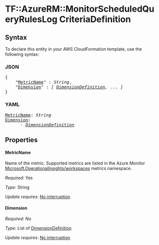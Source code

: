 # TF::AzureRM::MonitorScheduledQueryRulesLog CriteriaDefinition

## Syntax

To declare this entity in your AWS CloudFormation template, use the following syntax:

### JSON

<pre>
{
    "<a href="#metricname" title="MetricName">MetricName</a>" : <i>String</i>,
    "<a href="#dimension" title="Dimension">Dimension</a>" : <i>[ <a href="dimensiondefinition.md">DimensionDefinition</a>, ... ]</i>
}
</pre>

### YAML

<pre>
<a href="#metricname" title="MetricName">MetricName</a>: <i>String</i>
<a href="#dimension" title="Dimension">Dimension</a>: <i>
      - <a href="dimensiondefinition.md">DimensionDefinition</a></i>
</pre>

## Properties

#### MetricName

Name of the metric.  Supported metrics are listed in the Azure Monitor [Microsoft.OperationalInsights/workspaces](https://docs.microsoft.com/en-us/azure/azure-monitor/platform/metrics-supported#microsoftoperationalinsightsworkspaces) metrics namespace.

_Required_: Yes

_Type_: String

_Update requires_: [No interruption](https://docs.aws.amazon.com/AWSCloudFormation/latest/UserGuide/using-cfn-updating-stacks-update-behaviors.html#update-no-interrupt)

#### Dimension

_Required_: No

_Type_: List of <a href="dimensiondefinition.md">DimensionDefinition</a>

_Update requires_: [No interruption](https://docs.aws.amazon.com/AWSCloudFormation/latest/UserGuide/using-cfn-updating-stacks-update-behaviors.html#update-no-interrupt)

